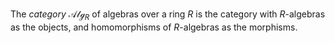 The *category* $\mathcal{Alg}_{R}$ of algebras over a ring $R$ is the category with $R$-algebras as the objects, and homomorphisms of $R$-algebras as the morphisms.
